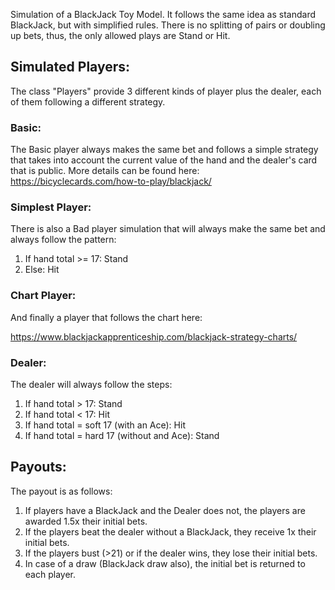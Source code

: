 Simulation of a BlackJack Toy Model. It follows the same idea as standard BlackJack,
but with simplified rules.
There is no splitting of pairs or doubling up bets, thus, the only
allowed plays are Stand or Hit.

## Simulated Players:

The class "Players" provide 3 different kinds of player plus the dealer,
each of them following a different strategy.

### Basic:
The Basic player always makes the same bet and follows a simple strategy
that takes into account the current value of the hand and the dealer's card that is public.
More details can be found here:
https://bicyclecards.com/how-to-play/blackjack/

### Simplest Player:
There is also a Bad player simulation that will always make the same bet and
always follow the pattern:
1. If hand total >= 17: Stand
2. Else: Hit

### Chart Player:
And finally a player that follows the chart here:

https://www.blackjackapprenticeship.com/blackjack-strategy-charts/

### Dealer:
The dealer will always follow the steps:

1. If hand total > 17: Stand
2. If hand total < 17: Hit
3. If hand total = soft 17 (with an Ace): Hit
4. If hand total = hard 17 (without and Ace): Stand

## Payouts:
The payout is as follows:

1. If players have a BlackJack and the Dealer does not,
the players are awarded 1.5x their initial bets.
2. If the players beat the dealer without a BlackJack, they receive 1x their initial bets.
3. If the players bust (>21) or if the dealer wins, they lose their initial bets.
3. In case of a draw (BlackJack draw also), the initial bet is returned to each player.
